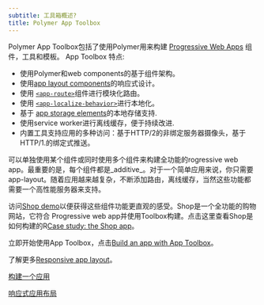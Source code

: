 ```yaml
---
subtitle: 工具箱概述?
title: Polymer App Toolbox
---
```


Polymer App Toolbox包括了使用Polymer用来构建
[Progressive Web Apps](https://developers.google.com/web/progressive-web-apps)
组件，工具和模板。 App Toolbox 特点:

-   使用Polymer和web components的基于组件架构。
-   使用[app layout components](https://elements.polymer-project.org/elements/app-layout)的响应式设计。
-   使用
    [`<app-route>`](https://elements.polymer-project.org/elements/app-route)组件进行模块化路由。
-   使用
    [`<app-localize-behavior>`](https://elements.polymer-project.org/elements/app-localize-behavior)进行本地化。
-   基于
    [app storage elements](https://elements.polymer-project.org/elements/app-storage)的本地存储支持.
-   使用service worker进行离线缓存，便于持续改进.
-   内置工具支持应用的多种访问：基于HTTP/2的非绑定服务器摄像头，基于HTTP/1.的绑定式推送。

可以单独使用某个组件或同时使用多个组件来构建全功能的rogressive web app。最重要的是，每个组件都是_additive_。对于一个简单应用来说，你只需要app-layout。随着应用越来越复杂，不断添加路由，离线缓存，当然这些功能都需要一个高性能服务器来支持。

访问[Shop demo](https://shop.polymer-project.org/)以便获得这些组件功能更直观的感受。Shop是一个全功能的购物网站，它符合 Progressive web
app并使用Toolbox构建。点击这里查看Shop是如何构建的R[Case study: the Shop app](case-study)。

立即开始使用App Toolbox，点击[Build an app with App Toolbox](/1.0/start/toolbox/set-up)。

了解更多[Responsive app layout](app-layout)。

<a href="/1.0/start/toolbox/set-up" class="blue-button">构建一个应用
</a>

<a href="app-layout" class="blue-button">响应式应用布局</a>
